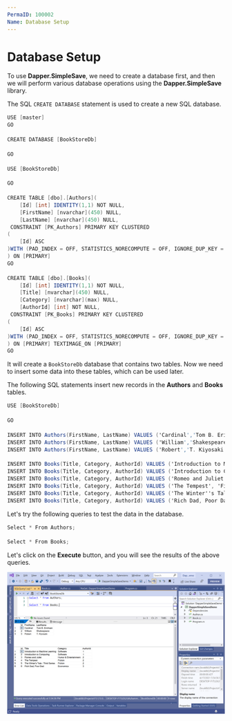 ```yaml
---
PermaID: 100002
Name: Database Setup
---
```


# Database Setup

To use **Dapper.SimpleSave**, we need to create a database first, and then we will perform various database operations using the **Dapper.SimpleSave** library.

The SQL `CREATE DATABASE` statement is used to create a new SQL database.

```csharp
USE [master]
GO

CREATE DATABASE [BookStoreDb]

GO

USE [BookStoreDb]

GO

CREATE TABLE [dbo].[Authors](
	[Id] [int] IDENTITY(1,1) NOT NULL,
	[FirstName] [nvarchar](450) NULL,
	[LastName] [nvarchar](450) NULL,
 CONSTRAINT [PK_Authors] PRIMARY KEY CLUSTERED 
(
	[Id] ASC
)WITH (PAD_INDEX = OFF, STATISTICS_NORECOMPUTE = OFF, IGNORE_DUP_KEY = OFF, ALLOW_ROW_LOCKS = ON, ALLOW_PAGE_LOCKS = ON) ON [PRIMARY]
) ON [PRIMARY]
GO

CREATE TABLE [dbo].[Books](
	[Id] [int] IDENTITY(1,1) NOT NULL,
	[Title] [nvarchar](450) NULL,
	[Category] [nvarchar](max) NULL,
	[AuthorId] [int] NOT NULL,
 CONSTRAINT [PK_Books] PRIMARY KEY CLUSTERED 
(
	[Id] ASC
)WITH (PAD_INDEX = OFF, STATISTICS_NORECOMPUTE = OFF, IGNORE_DUP_KEY = OFF, ALLOW_ROW_LOCKS = ON, ALLOW_PAGE_LOCKS = ON) ON [PRIMARY]
) ON [PRIMARY] TEXTIMAGE_ON [PRIMARY]
GO
```

It will create a `BookStoreDb` database that contains two tables. Now we need to insert some data into these tables, which can be used later. 

The following SQL statements insert new records in the **Authors** and **Books** tables.

```csharp
USE [BookStoreDb]

GO

INSERT INTO Authors(FirstName, LastName) VALUES ('Cardinal','Tom B. Erichsen');
INSERT INTO Authors(FirstName, LastName) VALUES ('William','Shakespeare');
INSERT INTO Authors(FirstName, LastName) VALUES ('Robert','T. Kiyosaki');

INSERT INTO Books(Title, Category, AuthorId) VALUES ('Introduction to Machine Learning', 'Software', 1);
INSERT INTO Books(Title, Category, AuthorId) VALUES ('Introduction to Computing', 'Software', 1);
INSERT INTO Books(Title, Category, AuthorId) VALUES ('Romeo and Juliet', 'Humor & Entertainment', 2);
INSERT INTO Books(Title, Category, AuthorId) VALUES ('The Tempest', 'Fiction', 2);
INSERT INTO Books(Title, Category, AuthorId) VALUES ('The Winter''s Tale : Third Series', 'Fiction', 2);
INSERT INTO Books(Title, Category, AuthorId) VALUES ('Rich Dad, Poor Dad', 'Economics', 3);
```

Let's try the following queries to test the data in the database.

```csharp
Select * From Authors;

Select * From Books;
```

Let's click on the **Execute** button, and you will see the results of the above queries.

<img src="images/database-setup.png" alt="Database Setup">

